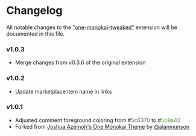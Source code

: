 # Changelog

All notable changes to the ["one-monokai-tweaked"](https://github.com/AlanMunson/vscode-one-monokai-tweaked) extension will be documented in this file.

### v1.0.3

- Merge changes from v0.3.6 of the original extension

### v1.0.2

- Update marketplace item name in links

### v1.0.1

- Adjusted comment foreground coloring from #<span style="color: #5c6370">5c6370</span> to #<span style="color: #5b9a42">5b9a42</span>
- Forked from [Joshua Azemoh's One Monokai Theme](https://github.com/azemoh/vscode-one-monokai) by [@alanmunson](https://github.com/AlanMunson)
